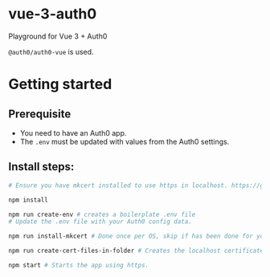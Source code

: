 # vue-3-auth0
Playground for Vue 3 + Auth0

`@auth0/auth0-vue` is used.

# Getting started

## Prerequisite

- You need to have an Auth0 app.
- The `.env` must be updated with values from the Auth0 settings.

## Install steps:

```bash
# Ensure you have mkcert installed to use https in localhost. https://github.com/FiloSottile/mkcert

npm install

npm run create-env # creates a boilerplate .env file
# Update the .env file with your Auth0 config data.

npm run install-mkcert # Done once per OS, skip if has been done for your OS.

npm run create-cert-files-in-folder # Creates the localhost certificates.

npm start # Starts the app using https.
```

